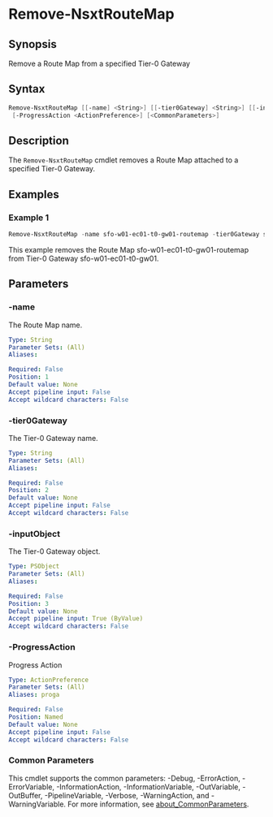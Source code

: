 # Remove-NsxtRouteMap

## Synopsis

Remove a Route Map from a specified Tier-0 Gateway

## Syntax

```powershell
Remove-NsxtRouteMap [[-name] <String>] [[-tier0Gateway] <String>] [[-inputObject] <PSObject>]
 [-ProgressAction <ActionPreference>] [<CommonParameters>]
```

## Description

The `Remove-NsxtRouteMap` cmdlet removes a Route Map attached to a specified Tier-0 Gateway.

## Examples

### Example 1

```powershell
Remove-NsxtRouteMap -name sfo-w01-ec01-t0-gw01-routemap -tier0Gateway sfo-w01-ec01-t0-gw01
```

This example removes the Route Map sfo-w01-ec01-t0-gw01-routemap from Tier-0 Gateway sfo-w01-ec01-t0-gw01.

## Parameters

### -name

The Route Map name.

```yaml
Type: String
Parameter Sets: (All)
Aliases:

Required: False
Position: 1
Default value: None
Accept pipeline input: False
Accept wildcard characters: False
```

### -tier0Gateway

The Tier-0 Gateway name.

```yaml
Type: String
Parameter Sets: (All)
Aliases:

Required: False
Position: 2
Default value: None
Accept pipeline input: False
Accept wildcard characters: False
```

### -inputObject

The Tier-0 Gateway object.

```yaml
Type: PSObject
Parameter Sets: (All)
Aliases:

Required: False
Position: 3
Default value: None
Accept pipeline input: True (ByValue)
Accept wildcard characters: False
```

### -ProgressAction

Progress Action

```yaml
Type: ActionPreference
Parameter Sets: (All)
Aliases: proga

Required: False
Position: Named
Default value: None
Accept pipeline input: False
Accept wildcard characters: False
```

### Common Parameters

This cmdlet supports the common parameters: -Debug, -ErrorAction, -ErrorVariable, -InformationAction, -InformationVariable, -OutVariable, -OutBuffer, -PipelineVariable, -Verbose, -WarningAction, and -WarningVariable. For more information, see [about_CommonParameters](http://go.microsoft.com/fwlink/?LinkID=113216).
